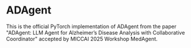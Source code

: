 # ADAgent
This is the official PyTorch implementation of ADAgent from the paper "ADAgent: LLM Agent for Alzheimer’s Disease
Analysis with Collaborative Coordinator" accepted by MICCAI 2025 Workshop MedAgent.
